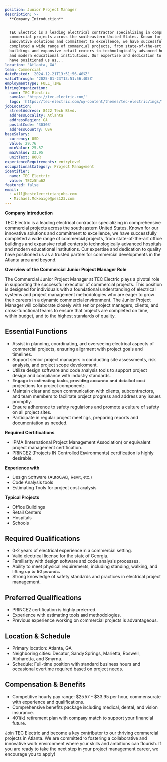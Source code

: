 ```yaml
---
position: Junior Project Manager
description: >-
  **Company Introduction**


  TEC Electric is a leading electrical contractor specializing in comprehensive
  commercial projects across the southeastern United States. Known for our
  innovative solutions and commitment to excellence, we have successfully
  completed a wide range of commercial projects, from state-of-the-art office
  buildings and expansive retail centers to technologically advanced hospitals
  and modern educational institutions. Our expertise and dedication to quality
  have positioned us as...
location: 'Atlanta, GA'
team: Commercial
datePosted: '2024-12-21T13:51:56.405Z'
validThrough: '2025-01-23T13:51:56.405Z'
employmentType: FULL_TIME
hiringOrganization:
  name: TEC Electric
  sameAs: 'https://tec-electric.com/'
  logo: 'https://tec-electric.com/wp-content/themes/tec-electric/imgs/tec-logo.png'
jobLocation:
  streetAddress: 8422 Tech Blvd.
  addressLocality: Atlanta
  addressRegion: GA
  postalCode: '30303'
  addressCountry: USA
baseSalary:
  currency: USD
  value: 29.76
  minValue: 25.57
  maxValue: 33.95
  unitText: HOUR
experienceRequirements: entryLevel
occupationalCategory: Project Management
identifier:
  name: TEC Electric
  value: TECz5hu62
featured: false
email:
  - will@bestelectricianjobs.com
  - Michael.Mckeaige@pes123.com
---
```




**Company Introduction**

TEC Electric is a leading electrical contractor specializing in comprehensive commercial projects across the southeastern United States. Known for our innovative solutions and commitment to excellence, we have successfully completed a wide range of commercial projects, from state-of-the-art office buildings and expansive retail centers to technologically advanced hospitals and modern educational institutions. Our expertise and dedication to quality have positioned us as a trusted partner for commercial developments in the Atlanta area and beyond.

**Overview of the Commercial Junior Project Manager Role**

The Commercial Junior Project Manager at TEC Electric plays a pivotal role in supporting the successful execution of commercial projects. This position is designed for individuals with a foundational understanding of electrical systems and project management methodologies who are eager to grow their careers in a dynamic commercial environment. The Junior Project Manager will collaborate closely with senior project managers, clients, and cross-functional teams to ensure that projects are completed on time, within budget, and to the highest standards of quality.

## Essential Functions

- Assist in planning, coordinating, and overseeing electrical aspects of commercial projects, ensuring alignment with project goals and timelines.
- Support senior project managers in conducting site assessments, risk analysis, and project scope development.
- Utilize design software and code analysis tools to support project design and compliance with industry standards.
- Engage in estimating tasks, providing accurate and detailed cost projections for project components.
- Maintain clear and open communication with clients, subcontractors, and team members to facilitate project progress and address any issues promptly.
- Ensure adherence to safety regulations and promote a culture of safety on all project sites.
- Participate in regular project meetings, preparing reports and documentation as needed.

**Required Certifications**

- IPMA (International Project Management Association) or equivalent project management certification.
- PRINCE2 (Projects IN Controlled Environments) certification is highly desirable.

**Experience with**

- Design Software (AutoCAD, Revit, etc.)
- Code Analysis tools
- Estimating Tools for project cost analysis

**Typical Projects**

- Office Buildings
- Retail Centers
- Hospitals
- Schools

## Required Qualifications

- 0-2 years of electrical experience in a commercial setting.
- Valid electrical license for the state of Georgia.
- Familiarity with design software and code analysis processes.
- Ability to meet physical requirements, including standing, walking, and lifting up to 50 pounds.
- Strong knowledge of safety standards and practices in electrical project management.

## Preferred Qualifications

- PRINCE2 certification is highly preferred.
- Experience with estimating tools and methodologies.
- Previous experience working on commercial projects is advantageous.

## Location & Schedule

- Primary location: Atlanta, GA
- Neighboring cities: Decatur, Sandy Springs, Marietta, Roswell, Alpharetta, and Smyrna.
- Schedule: Full-time position with standard business hours and occasional overtime required based on project needs.

## Compensation & Benefits

- Competitive hourly pay range: $25.57 - $33.95 per hour, commensurate with experience and qualifications.
- Comprehensive benefits package including medical, dental, and vision insurance.
- 401(k) retirement plan with company match to support your financial future.

Join TEC Electric and become a key contributor to our thriving commercial projects in Atlanta. We are committed to fostering a collaborative and innovative work environment where your skills and ambitions can flourish. If you are ready to take the next step in your project management career, we encourage you to apply!